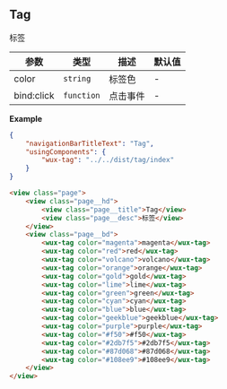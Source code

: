 ## Tag
标签

| 参数 | 类型 | 描述 | 默认值 |
| --- | --- | --- | --- |
| color | <code>string</code> | 标签色 | - |
| bind:click | <code>function</code> | 点击事件 | - |

**Example**
```json
{
    "navigationBarTitleText": "Tag",
    "usingComponents": {
        "wux-tag": "../../dist/tag/index"
    }
}
```

```html
<view class="page">
    <view class="page__hd">
        <view class="page__title">Tag</view>
        <view class="page__desc">标签</view>
    </view>
    <view class="page__bd">
        <wux-tag color="magenta">magenta</wux-tag>
        <wux-tag color="red">red</wux-tag>
        <wux-tag color="volcano">volcano</wux-tag>
        <wux-tag color="orange">orange</wux-tag>
        <wux-tag color="gold">gold</wux-tag>
        <wux-tag color="lime">lime</wux-tag>
        <wux-tag color="green">green</wux-tag>
        <wux-tag color="cyan">cyan</wux-tag>
        <wux-tag color="blue">blue</wux-tag>
        <wux-tag color="geekblue">geekblue</wux-tag>
        <wux-tag color="purple">purple</wux-tag>
        <wux-tag color="#f50">#f50</wux-tag>
        <wux-tag color="#2db7f5">#2db7f5</wux-tag>
        <wux-tag color="#87d068">#87d068</wux-tag>
        <wux-tag color="#108ee9">#108ee9</wux-tag>
    </view>
</view>
```